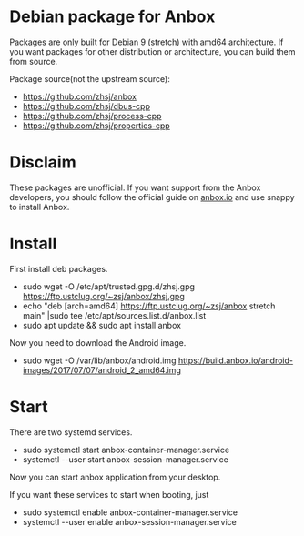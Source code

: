 # Debian package for Anbox

Packages are only built for Debian 9 (stretch) with amd64 architecture. If you want packages for other distribution or architecture, you can build them from source.

Package source(not the upstream source):

* https://github.com/zhsj/anbox
* https://github.com/zhsj/dbus-cpp
* https://github.com/zhsj/process-cpp
* https://github.com/zhsj/properties-cpp

# Disclaim

These packages are unofficial. If you want support from the Anbox developers, you should follow the official guide on [anbox.io](https://anbox.io) and use snappy to install Anbox.

# Install

First install deb packages.

* sudo wget -O /etc/apt/trusted.gpg.d/zhsj.gpg https://ftp.ustclug.org/~zsj/anbox/zhsj.gpg
* echo "deb [arch=amd64] https://ftp.ustclug.org/~zsj/anbox stretch main" |sudo tee /etc/apt/sources.list.d/anbox.list
* sudo apt update && sudo apt install anbox

Now you need to download the Android image.

* sudo wget -O /var/lib/anbox/android.img https://build.anbox.io/android-images/2017/07/07/android_2_amd64.img

# Start

There are two systemd services.

* sudo systemctl start anbox-container-manager.service
* systemctl --user start anbox-session-manager.service

Now you can start anbox application from your desktop.

If you want these services to start when booting, just

* sudo systemctl enable anbox-container-manager.service
* systemctl --user enable anbox-session-manager.service

